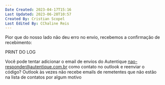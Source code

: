 ```yaml
---
Date Created: 2023-04-17T15:16
Last Updated: 2023-06-28T10:57
Created By: Cristian Scopel
Last Edited By: CChaline Reis
---
```

Pior que do nosso lado não deu erro no envio, recebemos a confirmação de recebimento:

PRINT DO LOG

Você pode tentar adicionar o email de envios do Autentique nao-responder@autentique.com.br como contato no outlook e reenviar o código? Outlook às vezes não recebe emails de remetentes que não estão na lista de contatos por algum motivo